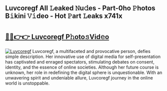 ## Luvcoregf All 𝙻eaked 𝙽u𝚍es - Part-0ho 𝙿hotos B𝚒kini 𝚅𝚒deo - Hot 𝙿art 𝙻eaks x741x

# <h2><a href="http://ld44t3b.urlbe.top/?page=Luvcoregf">🔗🔗👉👉 Luvcoregf P𝚑oto𝚜Vid𝚎o</a></h2>

[![Luvcoregf](https://i.imgur.com/eBuTRDB.gif)](http://ld44t3b.urlbe.top/?page=Luvcoregf)
Luvcoregf, a multifaceted and provocative person, defies simple description. Her innovative use of digital media for self-presentation has captivated and enraged spectators, stimulating debates on consent, identity, and the essence of online societies. Although her future course is unknown, her role in redefining the digital sphere is unquestionable. With an unwavering spirit and undeniable allure, Luvcoregf journey in the online world is unstoppable.
